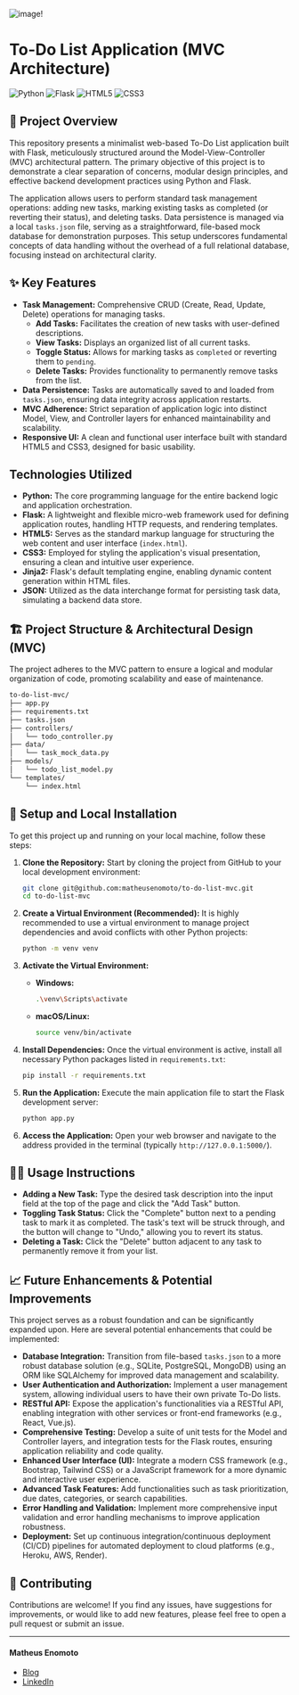 ![image](https://github.com/user-attachments/assets/52af1a45-9da5-4690-b188-0ce2e77fb670)!
# To-Do List Application (MVC Architecture)

![Python](https://img.shields.io/badge/Python-3.9%2B-blue?style=for-the-badge&logo=python&logoColor=white)
![Flask](https://img.shields.io/badge/Flask-2.3%2B-black?style=for-the-badge&logo=flask&logoColor=white)
![HTML5](https://img.shields.io/badge/HTML5-E34F26?style=for-the-badge&logo=html5&logoColor=white)
![CSS3](https://img.shields.io/badge/CSS3-1572B6?style=for-the-badge&logo=css3&logoColor=white)

## 📖 Project Overview

This repository presents a minimalist web-based To-Do List application built with Flask, meticulously structured around the Model-View-Controller (MVC) architectural pattern. The primary objective of this project is to demonstrate a clear separation of concerns, modular design principles, and effective backend development practices using Python and Flask.

The application allows users to perform standard task management operations: adding new tasks, marking existing tasks as completed (or reverting their status), and deleting tasks. Data persistence is managed via a local `tasks.json` file, serving as a straightforward, file-based mock database for demonstration purposes. This setup underscores fundamental concepts of data handling without the overhead of a full relational database, focusing instead on architectural clarity.

## ✨ Key Features

*   **Task Management:** Comprehensive CRUD (Create, Read, Update, Delete) operations for managing tasks.
    *   **Add Tasks:** Facilitates the creation of new tasks with user-defined descriptions.
    *   **View Tasks:** Displays an organized list of all current tasks.
    *   **Toggle Status:** Allows for marking tasks as `completed` or reverting them to `pending`.
    *   **Delete Tasks:** Provides functionality to permanently remove tasks from the list.
*   **Data Persistence:** Tasks are automatically saved to and loaded from `tasks.json`, ensuring data integrity across application restarts.
*   **MVC Adherence:** Strict separation of application logic into distinct Model, View, and Controller layers for enhanced maintainability and scalability.
*   **Responsive UI:** A clean and functional user interface built with standard HTML5 and CSS3, designed for basic usability.

## Technologies Utilized

*   **Python:** The core programming language for the entire backend logic and application orchestration.
*   **Flask:** A lightweight and flexible micro-web framework used for defining application routes, handling HTTP requests, and rendering templates.
*   **HTML5:** Serves as the standard markup language for structuring the web content and user interface (`index.html`).
*   **CSS3:** Employed for styling the application's visual presentation, ensuring a clean and intuitive user experience.
*   **Jinja2:** Flask's default templating engine, enabling dynamic content generation within HTML files.
*   **JSON:** Utilized as the data interchange format for persisting task data, simulating a backend data store.

## 🏗️ Project Structure & Architectural Design (MVC)

The project adheres to the MVC pattern to ensure a logical and modular organization of code, promoting scalability and ease of maintenance.

```bash
to-do-list-mvc/
├── app.py
├── requirements.txt
├── tasks.json
├── controllers/
│   └── todo_controller.py
├── data/
│   └── task_mock_data.py
├── models/
│   └── todo_list_model.py
└── templates/
    └── index.html
```

## 🚀 Setup and Local Installation

To get this project up and running on your local machine, follow these steps:

1.  **Clone the Repository:**
    Start by cloning the project from GitHub to your local development environment:
    ```bash
    git clone git@github.com:matheusenomoto/to-do-list-mvc.git
    cd to-do-list-mvc
    ```

2.  **Create a Virtual Environment (Recommended):**
    It is highly recommended to use a virtual environment to manage project dependencies and avoid conflicts with other Python projects:
    ```bash
    python -m venv venv
    ```

3.  **Activate the Virtual Environment:**
    *   **Windows:**
        ```bash
        .\venv\Scripts\activate
        ```
    *   **macOS/Linux:**
        ```bash
        source venv/bin/activate
        ```

4.  **Install Dependencies:**
    Once the virtual environment is active, install all necessary Python packages listed in `requirements.txt`:
    ```bash
    pip install -r requirements.txt
    ```

5.  **Run the Application:**
    Execute the main application file to start the Flask development server:
    ```bash
    python app.py
    ```

6.  **Access the Application:**
    Open your web browser and navigate to the address provided in the terminal (typically `http://127.0.0.1:5000/`).

## 👨‍💻 Usage Instructions

*   **Adding a New Task:** Type the desired task description into the input field at the top of the page and click the "Add Task" button.
*   **Toggling Task Status:** Click the "Complete" button next to a pending task to mark it as completed. The task's text will be struck through, and the button will change to "Undo," allowing you to revert its status.
*   **Deleting a Task:** Click the "Delete" button adjacent to any task to permanently remove it from your list.

## 📈 Future Enhancements & Potential Improvements

This project serves as a robust foundation and can be significantly expanded upon. Here are several potential enhancements that could be implemented:

*   **Database Integration:** Transition from file-based `tasks.json` to a more robust database solution (e.g., SQLite, PostgreSQL, MongoDB) using an ORM like SQLAlchemy for improved data management and scalability.
*   **User Authentication and Authorization:** Implement a user management system, allowing individual users to have their own private To-Do lists.
*   **RESTful API:** Expose the application's functionalities via a RESTful API, enabling integration with other services or front-end frameworks (e.g., React, Vue.js).
*   **Comprehensive Testing:** Develop a suite of unit tests for the Model and Controller layers, and integration tests for the Flask routes, ensuring application reliability and code quality.
*   **Enhanced User Interface (UI):** Integrate a modern CSS framework (e.g., Bootstrap, Tailwind CSS) or a JavaScript framework for a more dynamic and interactive user experience.
*   **Advanced Task Features:** Add functionalities such as task prioritization, due dates, categories, or search capabilities.
*   **Error Handling and Validation:** Implement more comprehensive input validation and error handling mechanisms to improve application robustness.
*   **Deployment:** Set up continuous integration/continuous deployment (CI/CD) pipelines for automated deployment to cloud platforms (e.g., Heroku, AWS, Render).

## 🤝 Contributing

Contributions are welcome! If you find any issues, have suggestions for improvements, or would like to add new features, please feel free to open a pull request or submit an issue.

---

#### **Matheus Enomoto**
- [Blog](https://matheusenomoto.com/)
- [LinkedIn](https://www.linkedin.com/in/matheus-lopes-enomoto/)
